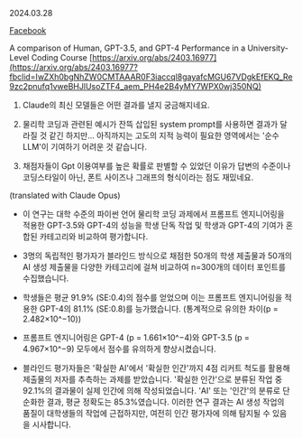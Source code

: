 2024.03.28

[Facebook](https://www.facebook.com/byeongheon.lee.98/posts/pfbid034LA8su2AYxYYZJdwVdS4wBsz6eTux2PYjHccp79kDo52mfgm8AgMqqeyUfpTwbSRl)

A comparison of Human, GPT-3.5, and GPT-4 Performance in a University-Level Coding Course
[https://arxiv.org/abs/2403.16977](https://arxiv.org/abs/2403.16977?fbclid=IwZXh0bgNhZW0CMTAAAR0F3iaccql8gayafcMGU67VDgkEfEKQ_Re9zc2pnufq1vweBHJlUsoZTF4_aem_PH4e2B4yMY7WPX0wj350NQ)

1. Claude의 최신 모델들은 어떤 결과를 낼지 궁금해지네요.

2. 물리학 코딩과 관련된 예시가 잔뜩 삽입된 system prompt를 사용하면 결과가 달라질 것 같긴 하지만... 아직까지는 고도의 지적 능력이 필요한 영역에서는 '순수 LLM'이 기여하기 어려운 것 같습니다.

3. 채점자들이 Gpt 이용여부를 높은 확률로 판별할 수 있었던 이유가 답변의 수준이나 코딩스타일이 아닌, 폰트 사이즈나 그래프의 형식이라는 점도 재밌네요.

(translated with Claude Opus)

- 이 연구는 대학 수준의 파이썬 언어 물리학 코딩 과제에서 프롬프트 엔지니어링을 적용한 GPT-3.5와 GPT-4의 성능을 학생 단독 작업 및 학생과 GPT-4의 기여가 혼합된 카테고리와 비교하여 평가합니다.

- 3명의 독립적인 평가자가 블라인드 방식으로 채점한 50개의 학생 제출물과 50개의 AI 생성 제출물을 다양한 카테고리에 걸쳐 비교하여 n=300개의 데이터 포인트를 수집했습니다.

- 학생들은 평균 91.9% (SE:0.4)의 점수를 얻었으며 이는 프롬프트 엔지니어링을 적용한 GPT-4의 81.1% (SE:0.8)를 능가했습니다. (통계적으로 유의한 차이(p = 2.482×10^−10))

- 프롬프트 엔지니어링은 GPT-4 (p = 1.661×10^−4)와 GPT-3.5 (p = 4.967×10^−9) 모두에서 점수를 유의하게 향상시켰습니다.

- 블라인드 평가자들은 '확실한 AI'에서 '확실한 인간'까지 4점 리커트 척도를 활용해 제출물의 저자를 추측하는 과제를 받았습니다. '확실한 인간'으로 분류된 작업 중 92.1%의 결과물이 실제 인간에 의해 작성되었습니다. 'AI' 또는 '인간'의 분류로 단순화한 결과, 평균 정확도는 85.3%였습니다. 이러한 연구 결과는 AI 생성 작업의 품질이 대학생들의 작업에 근접하지만, 여전히 인간 평가자에 의해 탐지될 수 있음을 시사합니다.